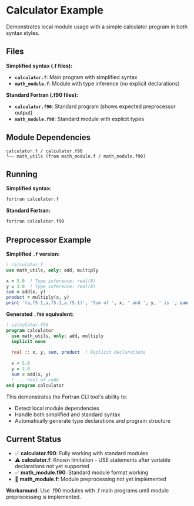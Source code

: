 # Calculator Example

Demonstrates local module usage with a simple calculator program in both syntax styles.

## Files

**Simplified syntax (.f files):**
- **`calculator.f`**: Main program with simplified syntax
- **`math_module.f`**: Module with type inference (no explicit declarations)

**Standard Fortran (.f90 files):**
- **`calculator.f90`**: Standard program (shows expected preprocessor output)
- **`math_module.f90`**: Standard module with explicit types

## Module Dependencies

```
calculator.f / calculator.f90
└── math_utils (from math_module.f / math_module.f90)
```

## Running

**Simplified syntax:**
```bash
fortran calculator.f
```

**Standard Fortran:**
```bash
fortran calculator.f90
```

## Preprocessor Example

**Simplified `.f` version:**
```fortran
! calculator.f
use math_utils, only: add, multiply

x = 5.0  ! Type inference: real(8)
y = 3.0  ! Type inference: real(8)
sum = add(x, y)
product = multiply(x, y)
print '(a,f5.1,a,f5.1,a,f5.1)', 'Sum of ', x, ' and ', y, ' is ', sum
```

**Generated `.f90` equivalent:**
```fortran
! calculator.f90
program calculator
  use math_utils, only: add, multiply
  implicit none
  
  real :: x, y, sum, product  ! Explicit declarations
  
  x = 5.0
  y = 3.0
  sum = add(x, y)
  ! ... rest of code
end program calculator
```

This demonstrates the Fortran CLI tool's ability to:
- Detect local module dependencies
- Handle both simplified and standard syntax  
- Automatically generate type declarations and program structure

## Current Status
- ✅ **calculator.f90**: Fully working with standard modules
- ⚠️ **calculator.f**: Known limitation - USE statements after variable declarations not yet supported
- ✅ **math_module.f90**: Standard module format working
- 🔄 **math_module.f**: Module preprocessing not yet implemented

**Workaround**: Use .f90 modules with .f main programs until module preprocessing is implemented.